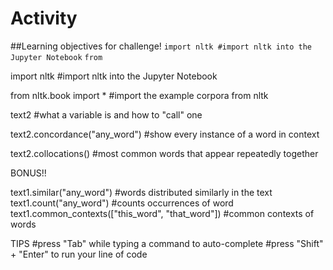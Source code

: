 # Activity
##Learning objectives for challenge!
```import nltk #import nltk into the Jupyter Notebook```
```from ```

import nltk #import nltk into the Jupyter Notebook

from nltk.book import * #import the example corpora from nltk

text2 #what a variable is and how to "call" one

text2.concordance("any_word") #show every instance of a word in context

text2.collocations() #most common words that appear repeatedly together

BONUS!!

text1.similar("any_word") #words distributed similarly in the text
text1.count("any_word") #counts occurrences of word
text1.common_contexts(["this_word", "that_word"]) #common contexts of words

TIPS
#press "Tab" while typing a command to auto-complete
#press "Shift" + "Enter" to run your line of code

